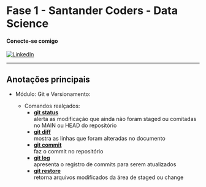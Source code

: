# Fase 1 - Santander Coders - Data Science

#### Conecte-se comigo

[![LinkedIn](https://img.shields.io/badge/LinkedIn-000?style=for-the-badge&logo=linkedin&logoColor=0E76A8)](https://www.linkedin.com/in/cfrancofrancisco/)

---

## Anotações principais

- Módulo: Git e Versionamento:

	- Comandos realçados:
		- **[git status](https://git-scm.com/docs/git-status#_description)**\
		alerta as modificação que ainda não foram staged ou comitadas no MAIN ou HEAD do repositório
		- **[git diff](https://git-scm.com/docs/git-diff#_description)**\
		mostra as linhas que foram alteradas no documento
		- **[git commit](https://git-scm.com/docs/git-commit#_description])**\
		faz o commit no repositório
		- **[git log](https://git-scm.com/docs/git-log#_description)**\
		apresenta o registro de commits para serem atualizados
		- **[git restore](https://git-scm.com/docs/git-restore#_description])**\
		retorna arquivos modificados da área de staged ou change

